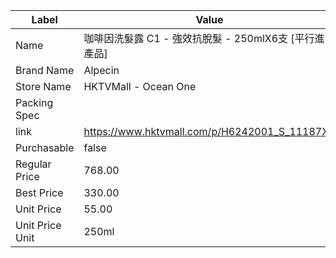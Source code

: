 | Label           | Value                                         |
| --------------- | --------------------------------------------- |
| Name            | 咖啡因洗髮露 C1 - 強效抗脫髮 - 250mlX6支  [平行進口產品]        |
| Brand Name      | Alpecin                                       |
| Store Name      | HKTVMall - Ocean One                          |
| Packing Spec    |                                               |
| link            | https://www.hktvmall.com/p/H6242001_S_11187X6 |
| Purchasable     | false                                         |
| Regular Price   | 768.00                                        |
| Best Price      | 330.00                                        |
| Unit Price      | 55.00                                         |
| Unit Price Unit | 250ml                                         |
